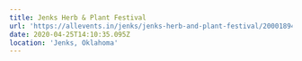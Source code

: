 ```yaml
---
title: Jenks Herb & Plant Festival
url: 'https://allevents.in/jenks/jenks-herb-and-plant-festival/200018942749648'
date: 2020-04-25T14:10:35.095Z
location: 'Jenks, Oklahoma'
---
```

